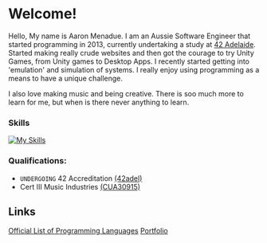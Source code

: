 # Welcome!
Hello, My name is Aaron Menadue.
I am an Aussie Software Engineer that started programming in 2013, currently undertaking a study at [42 Adelaide](https://github.com/42Adelaide).
Started making really crude websites and then got the courage to try Unity Games, from Unity games to Desktop Apps.
I recently started getting into 'emulation' and simulation of systems. I really enjoy using programming as a means to have a unique challenge.

I also love making music and being creative. There is soo much more to learn for me, but when is there never anything to learn.

### Skills
[![My Skills](https://skillicons.dev/icons?i=c,nodejs,ts,html,css,js,java,lua,md,py,arduino,bash,git,github,heroku,firebase,regex,vscode,vim,unity,bots)](https://skillicons.dev/)

### Qualifications:
* `UNDERGOING` 42 Accreditation [(42adel)](https://www.42adel.org.au/)
* Cert III Music Industries [(CUA30915)](https://training.gov.au/training/details/cua30915)

## Links
[Official List of Programming Languages](Languages.md)
[Portfolio](https://aaron-menadue.web.app/)
